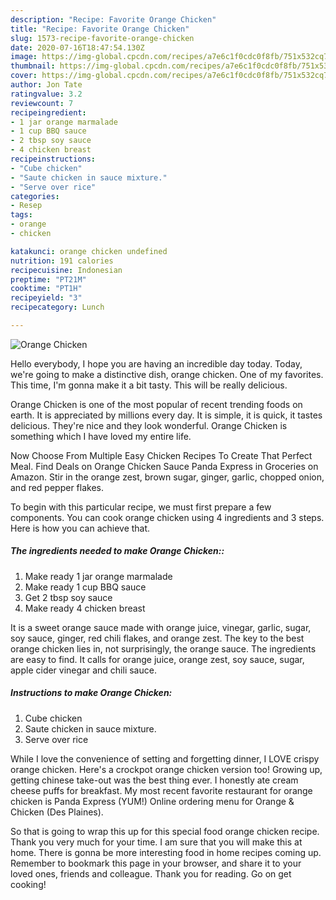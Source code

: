 ```yaml
---
description: "Recipe: Favorite Orange Chicken"
title: "Recipe: Favorite Orange Chicken"
slug: 1573-recipe-favorite-orange-chicken
date: 2020-07-16T18:47:54.130Z
image: https://img-global.cpcdn.com/recipes/a7e6c1f0cdc0f8fb/751x532cq70/orange-chicken-recipe-main-photo.jpg
thumbnail: https://img-global.cpcdn.com/recipes/a7e6c1f0cdc0f8fb/751x532cq70/orange-chicken-recipe-main-photo.jpg
cover: https://img-global.cpcdn.com/recipes/a7e6c1f0cdc0f8fb/751x532cq70/orange-chicken-recipe-main-photo.jpg
author: Jon Tate
ratingvalue: 3.2
reviewcount: 7
recipeingredient:
- 1 jar orange marmalade
- 1 cup BBQ sauce
- 2 tbsp soy sauce
- 4 chicken breast
recipeinstructions:
- "Cube chicken"
- "Saute chicken in sauce mixture."
- "Serve over rice"
categories:
- Resep
tags:
- orange
- chicken

katakunci: orange chicken undefined
nutrition: 191 calories
recipecuisine: Indonesian
preptime: "PT21M"
cooktime: "PT1H"
recipeyield: "3"
recipecategory: Lunch

---
```



![Orange Chicken](https://img-global.cpcdn.com/recipes/a7e6c1f0cdc0f8fb/751x532cq70/orange-chicken-recipe-main-photo.jpg)

Hello everybody, I hope you are having an incredible day today. Today, we're going to make a distinctive dish, orange chicken. One of my favorites. This time, I'm gonna make it a bit tasty. This will be really delicious.

Orange Chicken is one of the most popular of recent trending foods on earth. It is appreciated by millions every day. It is simple, it is quick, it tastes delicious. They're nice and they look wonderful. Orange Chicken is something which I have loved my entire life.

Now Choose From Multiple Easy Chicken Recipes To Create That Perfect Meal. Find Deals on Orange Chicken Sauce Panda Express in Groceries on Amazon. Stir in the orange zest, brown sugar, ginger, garlic, chopped onion, and red pepper flakes.


To begin with this particular recipe, we must first prepare a few components. You can cook orange chicken using 4 ingredients and 3 steps. Here is how you can achieve that.

##### The ingredients needed to make Orange Chicken::

1. Make ready 1 jar orange marmalade
1. Make ready 1 cup BBQ sauce
1. Get 2 tbsp soy sauce
1. Make ready 4 chicken breast


It is a sweet orange sauce made with orange juice, vinegar, garlic, sugar, soy sauce, ginger, red chili flakes, and orange zest. The key to the best orange chicken lies in, not surprisingly, the orange sauce. The ingredients are easy to find. It calls for orange juice, orange zest, soy sauce, sugar, apple cider vinegar and chili sauce. 

##### Instructions to make Orange Chicken:

1. Cube chicken
1. Saute chicken in sauce mixture.
1. Serve over rice


While I love the convenience of setting and forgetting dinner, I LOVE crispy orange chicken. Here&#39;s a crockpot orange chicken version too! Growing up, getting chinese take-out was the best thing ever. I honestly ate cream cheese puffs for breakfast. My most recent favorite restaurant for orange chicken is Panda Express (YUM!) Online ordering menu for Orange &amp; Chicken (Des Plaines). 

So that is going to wrap this up for this special food orange chicken recipe. Thank you very much for your time. I am sure that you will make this at home. There is gonna be more interesting food in home recipes coming up. Remember to bookmark this page in your browser, and share it to your loved ones, friends and colleague. Thank you for reading. Go on get cooking!
